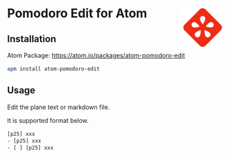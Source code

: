 # <img src=".github/logo.png" align="right" width="100"> Pomodoro Edit for Atom

## Installation

Atom Package: https://atom.io/packages/atom-pomodoro-edit

```sh
apm install atom-pomodoro-edit
```

## Usage

Edit the plane text or markdown file.

It is supported format below.

```
[p25] xxx
- [p25] xxx
- [ ] [p25] xxx
```
